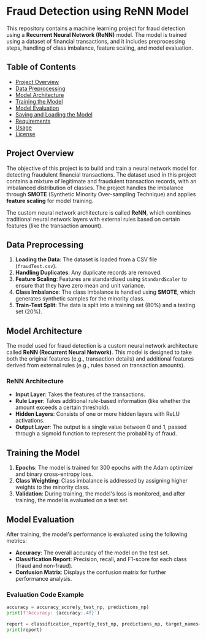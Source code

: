 # Fraud Detection using ReNN Model

This repository contains a machine learning project for fraud detection using a **Recurrent Neural Network (ReNN)** model. The model is trained using a dataset of financial transactions, and it includes preprocessing steps, handling of class imbalance, feature scaling, and model evaluation.

## Table of Contents
- [Project Overview](#project-overview)
- [Data Preprocessing](#data-preprocessing)
- [Model Architecture](#model-architecture)
- [Training the Model](#training-the-model)
- [Model Evaluation](#model-evaluation)
- [Saving and Loading the Model](#saving-and-loading-the-model)
- [Requirements](#requirements)
- [Usage](#usage)
- [License](#license)

## Project Overview

The objective of this project is to build and train a neural network model for detecting fraudulent financial transactions. The dataset used in this project contains a mixture of legitimate and fraudulent transaction records, with an imbalanced distribution of classes. The project handles the imbalance through **SMOTE** (Synthetic Minority Over-sampling Technique) and applies **feature scaling** for model training.

The custom neural network architecture is called **ReNN**, which combines traditional neural network layers with external rules based on certain features (like the transaction amount).

## Data Preprocessing

1. **Loading the Data**: The dataset is loaded from a CSV file (`fraudTest.csv`).
2. **Handling Duplicates**: Any duplicate records are removed.
3. **Feature Scaling**: Features are standardized using `StandardScaler` to ensure that they have zero mean and unit variance.
4. **Class Imbalance**: The class imbalance is handled using **SMOTE**, which generates synthetic samples for the minority class.
5. **Train-Test Split**: The data is split into a training set (80%) and a testing set (20%).

## Model Architecture

The model used for fraud detection is a custom neural network architecture called **ReNN (Recurrent Neural Network)**. This model is designed to take both the original features (e.g., transaction details) and additional features derived from external rules (e.g., rules based on transaction amounts). 

### ReNN Architecture
- **Input Layer**: Takes the features of the transactions.
- **Rule Layer**: Takes additional rule-based information (like whether the amount exceeds a certain threshold).
- **Hidden Layers**: Consists of one or more hidden layers with ReLU activations.
- **Output Layer**: The output is a single value between 0 and 1, passed through a sigmoid function to represent the probability of fraud.

## Training the Model

1. **Epochs**: The model is trained for 300 epochs with the Adam optimizer and binary cross-entropy loss.
2. **Class Weighting**: Class imbalance is addressed by assigning higher weights to the minority class.
3. **Validation**: During training, the model's loss is monitored, and after training, the model is evaluated on a test set.

## Model Evaluation

After training, the model's performance is evaluated using the following metrics:
- **Accuracy**: The overall accuracy of the model on the test set.
- **Classification Report**: Precision, recall, and F1-score for each class (fraud and non-fraud).
- **Confusion Matrix**: Displays the confusion matrix for further performance analysis.

### Evaluation Code Example

```python
accuracy = accuracy_score(y_test_np, predictions_np)
print(f'Accuracy: {accuracy:.4f}')

report = classification_report(y_test_np, predictions_np, target_names=['Class 0', 'Class 1'])
print(report)
